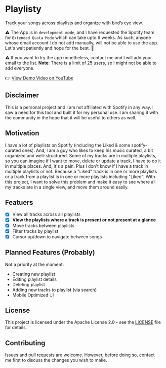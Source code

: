# Playlisty

Track your songs across playlists and organize with bird’s eye view.

⚠ The App is in `development mode`, and I have requested the Spotify team for `Extended Quota Mode` which can take
upto 6 weeks. As such, anyone whose email account I do not add manually, will not be able to use the app.
Let's wait patiently and hope for the best. 🤞

⚠ If you want to try the app nonetheless, contact me and I will add your email to the list. **Note**: There is a limit of 25 users, so I might not be able to add everyone.

👉 [View Demo Video on YouTube](https://youtu.be/9ssFiGuGMhg)

## Disclaimer

This is a personal project and I am not affiliated with Spotify in any way. I saw a need for this tool and built it for my personal use. I am sharing it with the community in the hope that it will be useful to others as well.

## Motivation

I have a lot of playlists on Spotify (including the Liked & some spotify-curated ones). And, I am a guy who likes to keep his music curated, a bit organized and well-structured.
Some of my tracks are in multiple playlists, so you can imagine if I want to move, delete or update a track, I have to do it in multiple places. And, it's a pain. Plus I don't know if I have a track in multiple playlists or not. Because a "Liked" track is in one or more playlists or a track from a playlist is in one or more playlists including "Liked".
With this project, I want to solve this problem and make it easy to see where all my tracks are in a single view, and move them around easily.

## Featuers

- [x] View all tracks across all playlists
- [x] **View the playlists where a track is present or not present at a glance**
- [x] Move tracks between playlists
- [x] Filter tracks by playlist
- [x] Cursor up/down to navigate between songs

## Planned Features (Probably)

Not a priority at the moment:

- Creating new playlist
- Editing playlist details
- Deleting playlist
- Adding new tracks to playlist (via search)
- Mobile Optimized UI

## License

This project is licensed under the Apache License 2.0 - see the [LICENSE](LICENSE) file for details.

## Contributing

Issues and pull requests are welcome. However, before doing so,
contact me first to discuss the changes you wish to make.
